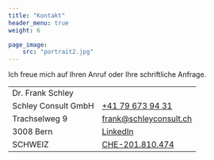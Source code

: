```yaml
---
title: "Kontakt"
header_menu: true
weight: 6

page_image:
    src: "portrait2.jpg"
---
```

Ich freue mich auf Ihren Anruf oder Ihre schriftliche Anfrage.

|                     |                                                                                |
| --------------------- | -------------------------------------------------------------------------------- |
| Dr. Frank Schley    |                                           |
| Schley Consult GmbH | [+41 79 673 94 31](tel:+41796739431)                         |
| Trachselweg 9       | [frank@schleyconsult.ch](mailto:frank@schleyconsult.ch)                         
| 3008 Bern           | [LinkedIn](https://www.linkedin.com/in/frank-schley-654654aa/)                 |
| SCHWEIZ             | [CHE-201.810.474](https://www.zefix.ch/en/search/entity/list/firm/1561860) |
